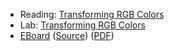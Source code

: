 * Reading: [Transforming RGB Colors](../readings/transforming-rgb-reading.html)
* Lab: [Transforming RGB Colors](../labs/transforming-rgb-lab.html)
* [EBoard](../eboards/13.html) 
  ([Source](../eboards/13.md))
  ([PDF](../eboards/13.pdf))
